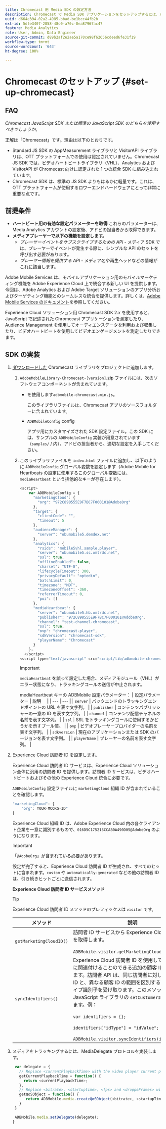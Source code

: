 ```yaml
---
title: Chromecast 用 Media SDK の設定方法
description: Chromecast で Media SDK アプリケーションをセットアップするには、次の手順に従います。
uuid: d664e394-02a2-4985-bbad-be1bcc44fb2b
exl-id: 5dfe3407-2858-48c0-a70c-8ea87967ac47
feature: Media Analytics
role: User, Admin, Data Engineer
source-git-commit: d89b2af2e2ae5a170ce98f62656cdeed6fe31f19
workflow-type: tm+mt
source-wordcount: '643'
ht-degree: 100%

---
```


# Chromecast のセットアップ {#set-up-chromecast}

## FAQ

_Chromecast JavaScript SDK または標準の JavaScript SDK のどちらを使用すべきでしょうか。_

正解は「Chromecast」です。理由は以下のとおりです。
* Standard JS SDK の AppMeasurement ライブラリと VisitorAPI ライブラリは、OTT プラットフォームでの使用は認定されていません。Chromecast JS SDK では、ビデオハートビートライブラリ（VHL）、Analytics および VisitorAPI が Chromecast 向けに認定された 1 つの統合 SDK に組み込まれています。
* Chromecast SDK は、標準の JS SDK よりもはるかに軽量です。これは、OTT プラットフォームが使用するロワーエンドハードウェアにとって非常に重要な点です。

## 前提条件 

* **ハートビート用の有効な設定パラメーターを取得** これらのパラメーターは、Media Analytics アカウントの設定後、アドビの担当者から取得できます。
* **メディアプレーヤーで以下の機能を設定します。**
   * *プレーヤーイベントをサブスクライブするための API* - メディア SDK では、プレーヤーでイベントが発生する際に、シンプルな API のセットを呼び出す必要があります。
   * *プレーヤー情報を提供する API* - メディア名や再生ヘッドなどの情報がこれに該当します。

Adobe Mobile Services は、モバイルアプリケーション用のモバイルマーケティング機能を Adobe Experience Cloud 上で統合する新しい UI を提供します。今回は、Adobe Analytics および Adobe Target ソリューションのアプリ分析およびターゲティング機能とのシームレスな統合を提供します。詳しくは、[Adobe Mobile Services のドキュメント](https://experienceleague.adobe.com/docs/mobile-services/using/home.html?lang=ja)を参照してください。

Experience Cloud ソリューション用 Chromecast SDK 2.x を使用すると、JavaScript で記述された Chromecast アプリケーションを測定したり、Audience Management を使用してオーディエンスデータを利用および収集したり、ビデオハートビートを使用してビデオエンゲージメントを測定したりできます。

## SDK の実装

1. [ダウンロードした](/help/sdk-implement/download-sdks.md#download-2x-sdks) Chromecast ライブラリをプロジェクトに追加します。

   1. `AdobeMobileLibrary-Chromecast-[version]`.zip ファイルには、次のソフトウェアコンポーネントが含まれています。

      *  を使用します`adbmobile-chromecast.min.js`。

         このライブラリファイルは、Chromecast アプリのソースフォルダーに含まれています。

      * `ADBMobileConfig` config

         アプリ用にカスタマイズされた SDK 設定ファイル。この SDK には、サンプルの `ADBMobileConfig` 実装が用意されています（`samples/` / 内）。アドビの担当者から、適切な設定を入手してください。
   1. このライブラリファイルを `index.html` ファイルに追加し、以下のように `ADBMobileConfig` グローバル変数を設定します（Adobe Mobile for Heartbeats の設定に使用するこのグローバル変数には、`mediaHeartbeat` という排他的なキーが存在します）。

      ```js
      <script>
          var ADBMobileConfig = {
            "marketingCloud": {
              "org": "972C898555E9F7BC7F000101@AdobeOrg"
            },
            "target": {
              "clientCode": "",
              "timeout": 5
            },
            "audienceManager": {
              "server": "obumobile5.demdex.net"
            },
            "analytics": {
              "rsids": "mobile5vhl.sample.player",
              "server": "obumobile5.sc.omtrdc.net",
              "ssl": true,
              "offlineEnabled": false,
              "charset": "UTF-8",
              "lifecycleTimeout": 300,
              "privacyDefault": "optedin",
              "batchLimit": 0,
              "timezone": "MDT",
              "timezoneOffset": -360,
              "referrerTimeout": 0,
              "poi": []
            },
            "mediaHeartbeat": {
              "server": "obumobile5.hb.omtrdc.net",
              "publisher": "972C898555E9F7BC7F000101@AdobeOrg",
              "channel": "test-channel-chromecast",
              "ssl": true,
              "ovp": "chromecast-player",
              "sdkVersion": "chromecast-sdk",
              "playerName": "Chromecast"
            }
          };
        </script>
      <script type="text/javascript" src="script/lib/adbmobile-chromecast.min.js"></script>
      ```

      >[!IMPORTANT]
      >
      >`mediaHeartbeat` を誤って設定した場合、メディアモジュール（VHL）がエラー状態になり、トラッキングコールの送信が中止されます。

      mediaHeartbeat キーの ADBMobile 設定パラメーター：
   | 設定パラメーター | 説明     |
   | --- | --- |
   | `server` | バックエンドのトラッキングエンドポイントの URL を表す文字列。 |
   | `publisher` | コンテンツパブリッシャーの一意の ID を表す文字列。 |
   | `channel` | コンテンツ配信チャネルの名前を表す文字列。 |
   | `ssl` | SSL をトラッキングコールに使用するかどうかを示すブール値。 |
   | `ovp` | ビデオプレーヤープロバイダーの名前を表す文字列。 |
   | `sdkversion` | 現在のアプリケーションまたは SDK のバージョンを表す文字列。 |
   | `playerName` | プレーヤーの名前を表す文字列。 |


1. Experience Cloud 訪問者 ID を設定します。

   Experience Cloud 訪問者 ID サービスは、Experience Cloud ソリューション全体に汎用の訪問者 ID を提供します。訪問者 ID サービスは、ビデオハートビートおよびその他の Experience Cloud 統合に必要です。

   `ADBMobileConfig` 設定ファイルに `marketingCloud` 組織 ID が含まれていることを確認します。

   ```js
   "marketingCloud": {
       "org": YOUR-MCORG-ID"
   }
   ```

   Experience Cloud 組織 ID は、Adobe Experience Cloud 内の各クライアント企業を一意に識別するもので、`016D5C175213CCA80A490D05@AdobeOrg` のようになります。

   >[!IMPORTANT]
   >
   >「`@AdobeOrg`」が含まれている必要があります。

   設定が完了すると、Experience Cloud 訪問者 ID が生成され、すべてのヒットに含まれます。`custom` や `automatically-generated` などの他の訪問者 ID は、引き続きヒットごとに送信されます。

   **Experience Cloud 訪問者 ID サービスメソッド**

   >[!TIP]
   >
   >Experience Cloud 訪問者 ID メソッドのプレフィックスは `visitor` です。

   | メソッド | 説明 |
   | --- | --- |
   | `getMarketingCloudID()` | 訪問者 ID サービスから Experience Cloud 訪問者 ID を取得します。<br/><br/>`ADBMobile.visitor.getMarketingCloudID();` |
   | `syncIdentifiers()` | Experience Cloud 訪問者 ID を使用して、各訪問者に関連付けることのできる追加の顧客 ID を設定できます。訪問者 API は、同じ訪問者に対して複数の顧客 ID と、異なる顧客 ID の範囲を区別するための顧客タイプ識別子を受け取ります。このメソッドは、JavaScript ライブラリの `setCustomerIDs()` に相当します。例：<br/><br/>`var identifiers = {};` <br/><br/>`identifiers["idType"] = "idValue";` <br/><br/>`ADBMobile.visitor.syncIdentifiers(identifiers);` |

1. メディアをトラッキングするには、MediaDelegate プロトコルを実装します。

   ```js
    var delegate = {
      // Replace <currentPlaybackTime> with the video player current playback time
      getCurrentPlaybackTime = function() {
        return <currentPlaybackTime>;
      },
      // Replace <bitrate>, <startuptime>, <fps> and <droppeFrames> with the current playback QoS values.
      getQoSObject = function() {
         return ADBMobile.media.createQoSObject(<bitrate>, <startupTime>, <fps>, <droppedFrames>);
      }
    }
   
    ADBMobile.media.setDelegate(delegate);
   }
   ```

<!--   **Postbacks -** For more information about configuring postbacks, see [Configure Postbacks.](https://experienceleague.adobe.com/docs/mobile-services/using/manage-app-settings-ug/configuring-app/signals.html) -->
